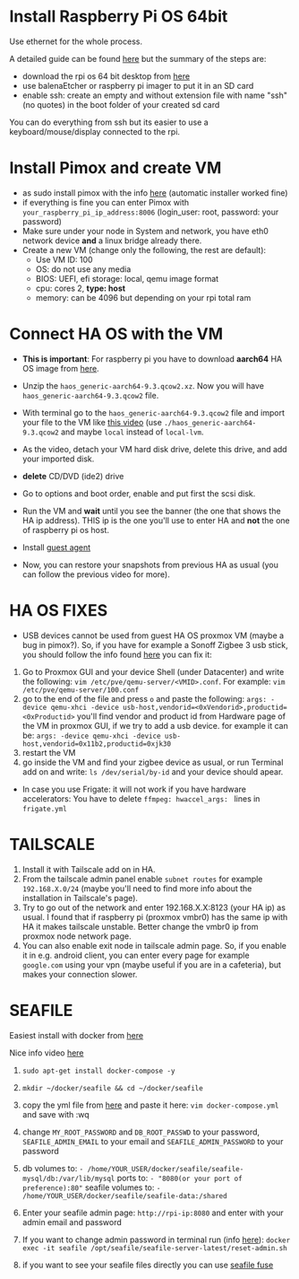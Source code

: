 # Install Raspberry Pi OS **64bit**

Use ethernet for the whole process.

A detailed guide can be found [here](https://pycvala.de/blog/raspberry-pi/raspberry-pi-installing-proxmox-ve-7-on-the-pi-4/#what-youll-need) but the summary of the steps are:

* download the rpi os 64 bit desktop from [here](https://downloads.raspberrypi.org/raspios_arm64/images/raspios_arm64-2022-09-26/2022-09-22-raspios-bullseye-arm64.img.xz)
* use balenaEtcher or raspberry pi imager to put it in an SD card
* enable ssh: create an empty and without extension file with name "ssh" (no quotes) in the boot folder of your created sd card

You can do everything from ssh but its easier to use a keyboard/mouse/display connected to the rpi.

# Install Pimox and create VM
* as sudo install pimox with the info [here](https://github.com/pimox/pimox7) (automatic installer worked fine)
* if everything is fine you can enter Pimox with `your_raspberry_pi_ip_address:8006` (login_user: root, password: your password)
* Make sure under your node in System and network, you have eth0 network device **and** a linux bridge already there.
* Create a new VM (change only the following, the rest are default):
  * Use VM ID: 100
  * OS: do not use any media
  * BIOS: UEFI, efi storage: local, qemu image format
  * cpu: cores 2, **type: host**
  * memory: can be 4096 but depending on your rpi total ram
 
 # Connect HA OS with the VM
 
* **This is important**: For raspberry pi you have to download **aarch64** HA OS image from [here](https://github.com/home-assistant/operating-system/releases/download/9.3/haos_generic-aarch64-9.3.qcow2.xz).

* Unzip the `haos_generic-aarch64-9.3.qcow2.xz`. Now you will have `haos_generic-aarch64-9.3.qcow2` file.

* With terminal go to the `haos_generic-aarch64-9.3.qcow2` file and import your file to the VM like [this video](https://youtu.be/PrKQkI53xys?t=831) (use `./haos_generic-aarch64-9.3.qcow2` and maybe `local` instead of `local-lvm`. 

* As the video, detach your VM hard disk drive, delete this drive, and add your imported disk.
* **delete** CD/DVD (ide2) drive
* Go to options and boot order, enable and put first the scsi disk.
* Run the VM and **wait** until you see the banner (the one that shows the HA ip address). THIS ip is the one you'll use to enter HA and **not** the one of raspberry pi os host.
* Install [guest agent](https://pycvala.de/blog/raspberry-pi/raspberry-pi-installing-proxmox-ve-7-on-the-pi-4/#what-youll-need)
* Now, you can restore your snapshots from previous HA as usual (you can follow the previous video for more).

# HA OS FIXES

* USB devices cannot be used from guest HA OS proxmox VM (maybe a bug in pimox?). So, if you have for example a Sonoff Zigbee 3 usb stick, you should follow the info found [here](https://github.com/pimox/pimox7/issues/48#issuecomment-1065759910) you can fix it:

1. Go to Proxmox GUI and your device Shell (under Datacenter) and write the following:
`vim /etc/pve/qemu-server/<VMID>.conf`. For example: `vim /etc/pve/qemu-server/100.conf`
2. go to the end of the file and press `o` and paste the following:
`args: -device qemu-xhci -device usb-host,vendorid=<0xVendorid>,productid=<0xProductid>`
you'll find vendor and product id from Hardware page of the VM in proxmox GUI, if we try to add a usb device.
for example it can be:
`args: -device qemu-xhci -device usb-host,vendorid=0x11b2,productid=0xjk30`
3. restart the VM
4. go inside the VM and find your zigbee device as usual, or run Terminal add on and write: `ls /dev/serial/by-id` and your device should apear.


* In case you use Frigate: it will not work if you have hardware accelerators: You have to delete `ffmpeg: hwaccel_args: ` lines in `frigate.yml`

# TAILSCALE

1. Install it with Tailscale add on in HA.
2. From the tailscale admin panel enable `subnet routes` for example `192.168.X.0/24` (maybe you'll need to find more info about the installation in Tailscale's page). 
3. Try to go out of the network and enter 192.168.X.X:8123 (your HA ip) as usual. I found that if raspberry pi (proxmox vmbr0) has the same ip with HA it makes tailscale unstable. Better change the vmbr0 ip from proxmox node network page.
4. You can also enable exit node in tailscale admin page. So, if you enable it in e.g. android client, you can enter every page for example `google.com` using your vpn (maybe useful if you are in a cafeteria), but makes your connection slower.

# SEAFILE

Easiest install with docker from [here](https://manual.seafile.com/docker/deploy_seafile_with_docker/)

Nice info video [here](https://www.youtube.com/watch?v=gQ1WYgy6Z8s&t=265s)

1. `sudo apt-get install docker-compose -y`
2. `mkdir ~/docker/seafile && cd ~/docker/seafile`
3. copy the yml file from [here](https://download.seafile.com/d/320e8adf90fa43ad8fee/files/?p=/docker/docker-compose.yml)
and paste it here:
`vim docker-compose.yml` and save with :wq
4. change `MY_ROOT_PASSWORD` and `DB_ROOT_PASSWD` to your password, `SEAFILE_ADMIN_EMAIL` to your email and `SEAFILE_ADMIN_PASSWORD` to your password
5. db volumes to:
`- /home/YOUR_USER/docker/seafile/seafile-mysql/db:/var/lib/mysql`
ports to:
`- "8080(or your port of preference):80"`
seafile volumes to:
`- /home/YOUR_USER/docker/seafile/seafile-data:/shared`

6. Enter your seafile admin page:
`http://rpi-ip:8080` and enter with your admin email and password

7. If you want to change admin password in terminal run (info [here](https://forum.seafile.com/t/reset-admin-password/15807)):
`docker exec -it seafile /opt/seafile/seafile-server-latest/reset-admin.sh`

8. if you want to see your seafile files directly you can use [seafile fuse](https://manual.seafile.com/extension/fuse/#how-to-start-seaf-fuse-in-docker)

